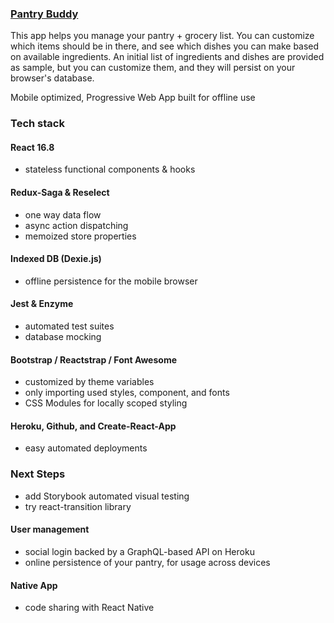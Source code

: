 ### [Pantry Buddy](https://pantrybuddy.herokuapp.com)

This app helps you manage your pantry + grocery list. You can customize which items should be in there, and see which dishes you can make based on available ingredients. An initial list of ingredients and dishes are provided as sample, but you can customize them, and they will persist on your browser's database.

Mobile optimized, Progressive Web App built for offline use

### Tech stack

#### React 16.8
- stateless functional components & hooks

#### Redux-Saga & Reselect
- one way data flow
- async action dispatching
- memoized store properties

#### Indexed DB (Dexie.js)
- offline persistence for the mobile browser

#### Jest & Enzyme
- automated test suites
- database mocking

#### Bootstrap / Reactstrap / Font Awesome
- customized by theme variables
- only importing used styles, component, and fonts
- CSS Modules for locally scoped styling

#### Heroku, Github, and Create-React-App
- easy automated deployments

### Next Steps

- add Storybook automated visual testing
- try react-transition library

#### User management
- social login backed by a GraphQL-based API on Heroku
- online persistence of your pantry, for usage across devices

#### Native App
- code sharing with React Native
